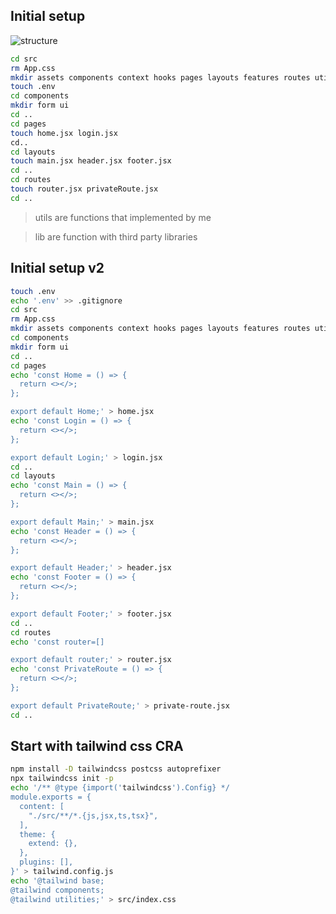 ## Initial setup
![structure](https://www.xenonstack.com/hubfs/xenonstack-react-directory-structure.png)

```sh
cd src
rm App.css
mkdir assets components context hooks pages layouts features routes utils lib
touch .env
cd components
mkdir form ui
cd ..
cd pages
touch home.jsx login.jsx
cd..
cd layouts
touch main.jsx header.jsx footer.jsx
cd ..
cd routes
touch router.jsx privateRoute.jsx
cd ..
```
> utils are functions that implemented by me

> lib are function with third party libraries

## Initial setup v2

```sh
touch .env
echo '.env' >> .gitignore
cd src
rm App.css
mkdir assets components context hooks pages layouts features routes utils lib
cd components
mkdir form ui
cd ..
cd pages
echo 'const Home = () => {
  return <></>;
};

export default Home;' > home.jsx
echo 'const Login = () => {
  return <></>;
};

export default Login;' > login.jsx
cd ..
cd layouts
echo 'const Main = () => {
  return <></>;
};

export default Main;' > main.jsx
echo 'const Header = () => {
  return <></>;
};

export default Header;' > header.jsx
echo 'const Footer = () => {
  return <></>;
};

export default Footer;' > footer.jsx
cd ..
cd routes
echo 'const router=[]

export default router;' > router.jsx
echo 'const PrivateRoute = () => {
  return <></>;
};

export default PrivateRoute;' > private-route.jsx
cd ..
```

## Start with tailwind css CRA
```sh
npm install -D tailwindcss postcss autoprefixer
npx tailwindcss init -p
echo '/** @type {import('tailwindcss').Config} */
module.exports = {
  content: [
    "./src/**/*.{js,jsx,ts,tsx}",
  ],
  theme: {
    extend: {},
  },
  plugins: [],
}' > tailwind.config.js
echo '@tailwind base;
@tailwind components;
@tailwind utilities;' > src/index.css
```

